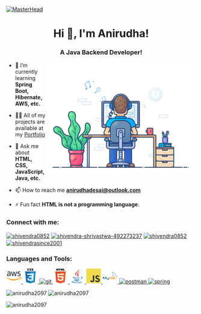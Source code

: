 [![MasterHead](https://binaryinformatics.com/wp-content/uploads/2022/09/Java-Developer-Skills.jpg)](https://anirudha2097.io)
<h1 align="center">Hi 👋, I'm Anirudha!</h1>
<h3 align="center">A Java Backend Developer!</h3>
<img align="right" alt="Coding" width="400" src="https://github.com/somya143/somya143/raw/main/Images/abc.gif">


- 🌱 I’m currently learning **Spring Boot, Hibernate, AWS, etc.**

- 👨‍💻 All of my projects are available at my [Portfolio](https://anirudha2097.github.io/)

- 💬 Ask me about **HTML, CSS, JavaScript, Java, etc.**

- 📫 How to reach me **anirudhadesai@outlook.com**

- ⚡ Fun fact **HTML is not a programming language.**

<h3 align="left">Connect with me:</h3>
<p align="left">
<a href="https://twitter.com/AnirudhaDesai11" target="blank"><img align="center" src="https://raw.githubusercontent.com/rahuldkjain/github-profile-readme-generator/master/src/images/icons/Social/twitter.svg" alt="shivendra0852" height="30" width="40" /></a>
<a href="https://www.linkedin.com/in/anirudha-desai-57521223a/" target="blank"><img align="center" src="https://raw.githubusercontent.com/rahuldkjain/github-profile-readme-generator/master/src/images/icons/Social/linked-in-alt.svg" alt="shivendra-shrivastwa-492273237" height="30" width="40" /></a>
<a href="https://www.hackerrank.com/desaianu90" target="blank"><img align="center" src="https://raw.githubusercontent.com/rahuldkjain/github-profile-readme-generator/master/src/images/icons/Social/hackerrank.svg" alt="shivendra0852" height="30" width="40" /></a>
<a href="https://leetcode.com/anirudhadesai/" target="blank"><img align="center" src="https://raw.githubusercontent.com/rahuldkjain/github-profile-readme-generator/master/src/images/icons/Social/leet-code.svg" alt="shivendrasince2001" height="30" width="40" /></a>
</p>

<h3 align="left">Languages and Tools:</h3>
<p align="left"> <a href="https://aws.amazon.com" target="_blank" rel="noreferrer"> <img src="https://raw.githubusercontent.com/devicons/devicon/master/icons/amazonwebservices/amazonwebservices-original-wordmark.svg" alt="aws" width="40" height="40"/> </a> <a href="https://www.w3schools.com/css/" target="_blank" rel="noreferrer"> <img src="https://raw.githubusercontent.com/devicons/devicon/master/icons/css3/css3-original-wordmark.svg" alt="css3" width="40" height="40"/> </a> <a href="https://git-scm.com/" target="_blank" rel="noreferrer"> <img src="https://www.vectorlogo.zone/logos/git-scm/git-scm-icon.svg" alt="git" width="40" height="40"/> </a> <a href="https://www.w3.org/html/" target="_blank" rel="noreferrer"> <img src="https://raw.githubusercontent.com/devicons/devicon/master/icons/html5/html5-original-wordmark.svg" alt="html5" width="40" height="40"/> </a> <a href="https://www.java.com" target="_blank" rel="noreferrer"> <img src="https://raw.githubusercontent.com/devicons/devicon/master/icons/java/java-original.svg" alt="java" width="40" height="40"/> </a> <a href="https://developer.mozilla.org/en-US/docs/Web/JavaScript" target="_blank" rel="noreferrer"> <img src="https://raw.githubusercontent.com/devicons/devicon/master/icons/javascript/javascript-original.svg" alt="javascript" width="40" height="40"/> </a> <a href="https://www.mysql.com/" target="_blank" rel="noreferrer"> <img src="https://raw.githubusercontent.com/devicons/devicon/master/icons/mysql/mysql-original-wordmark.svg" alt="mysql" width="40" height="40"/> </a> <a href="https://postman.com" target="_blank" rel="noreferrer"> <img src="https://www.vectorlogo.zone/logos/getpostman/getpostman-icon.svg" alt="postman" width="40" height="40"/> </a> <a href="https://spring.io/" target="_blank" rel="noreferrer"> <img src="https://www.vectorlogo.zone/logos/springio/springio-icon.svg" alt="spring" width="40" height="40"/> </a> </p>

<p><img align="left" src="https://github-readme-stats.vercel.app/api/top-langs/?username=anirudha2097&layout=compact" alt="anirudha2097" /></p>

<p>&nbsp;<img src="https://github-readme-stats.vercel.app/api?username=anirudha2097&count_private=true" alt="anirudha2097" /></p>

<p><img src="https://github-readme-streak-stats.herokuapp.com?user=anirudha2097" alt="anirudha2097" /><p>

